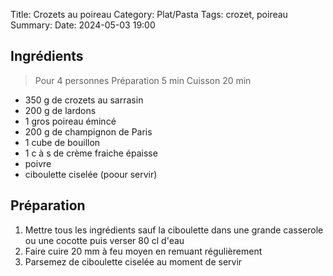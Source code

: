 Title: Crozets au poireau
Category: Plat/Pasta
Tags: crozet, poireau
Summary:
Date:  2024-05-03 19:00

## Ingrédients

> Pour 4 personnes
> Préparation 5 min
> Cuisson 20 min

- 350 g de crozets au sarrasin
- 200 g de lardons
- 1 gros poireau émincé
- 200 g de champignon de Paris
- 1 cube de bouillon
- 1 c à s de crème fraiche épaisse
- poivre
- ciboulette ciselée (poour servir)

## Préparation

1. Mettre tous les ingrédients sauf la ciboulette dans une grande casserole ou une cocotte puis verser 80 cl d'eau
2. Faire cuire 20 mm à feu moyen en remuant régulièrement
3. Parsemez de ciboulette ciselée au moment de servir
